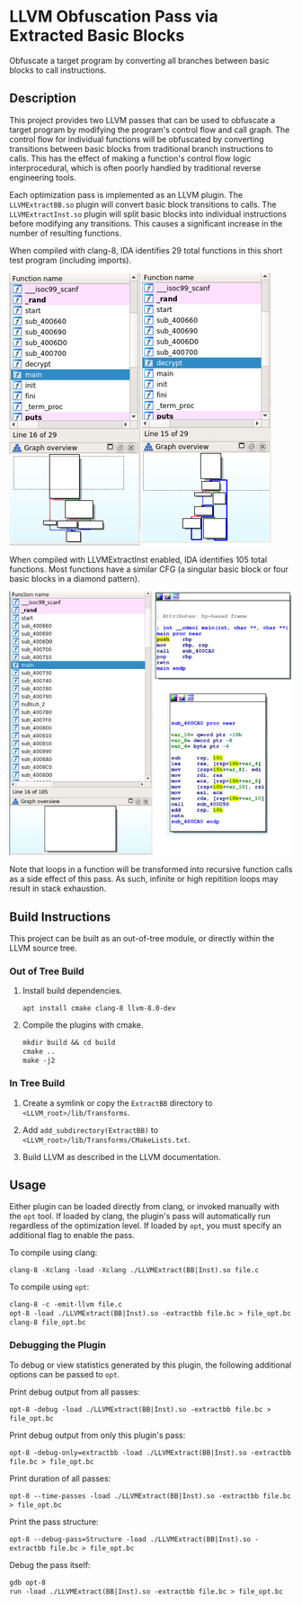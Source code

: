 # LLVM Obfuscation Pass via Extracted Basic Blocks

Obfuscate a target program by converting all branches between basic blocks to
call instructions.


## Description

This project provides two LLVM passes that can be used to obfuscate a target
program by modifying the program's control flow and call graph. The control
flow for individual functions will be obfuscated by converting transitions
between basic blocks from traditional branch instructions to calls. This has
the effect of making a function's control flow logic interprocedural, which is
often poorly handled by traditional reverse engineering tools.

Each optimization pass is implemented as an LLVM plugin. The `LLVMExtractBB.so`
plugin will convert basic block transitions to calls. The `LLVMExtractInst.so`
plugin will split basic blocks into individual instructions before modifying
any transitions. This causes a significant increase in the number of resulting
functions.

When compiled with clang-8, IDA identifies 29 total functions in this short
test program (including imports).

![Test program with normal control flow](./images/example.png)

When compiled with LLVMExtractInst enabled, IDA identifies 105 total functions.
Most functions have a similar CFG (a singular basic block or four basic blocks
in a diamond pattern).

![Test program with obfuscated control flow](./images/example_extractinst.png)

Note that loops in a function will be transformed into recursive function calls
as a side effect of this pass. As such, infinite or high repitition loops may
result in stack exhaustion.


## Build Instructions

This project can be built as an out-of-tree module, or directly within the LLVM
source tree.

### Out of Tree Build

1. Install build dependencies.

    ```
    apt install cmake clang-8 llvm-8.0-dev
    ```

1. Compile the plugins with cmake.

    ```
    mkdir build && cd build
    cmake ..
    make -j2
    ```

### In Tree Build

1. Create a symlink or copy the `ExtractBB` directory to
`<LLVM_root>/lib/Transforms`.

1. Add `add_subdirectory(ExtractBB)` to
`<LLVM_root>/lib/Transforms/CMakeLists.txt`.

1. Build LLVM as described in the LLVM documentation.


## Usage

Either plugin can be loaded directly from clang, or invoked manually with the
`opt` tool. If loaded by clang, the plugin's pass will automatically run
regardless of the optimization level. If loaded by `opt`, you must specify an
additional flag to enable the pass.

To compile using clang:

    clang-8 -Xclang -load -Xclang ./LLVMExtract(BB|Inst).so file.c

To compile using `opt`:

    clang-8 -c -emit-llvm file.c
    opt-8 -load ./LLVMExtract(BB|Inst).so -extractbb file.bc > file_opt.bc
    clang-8 file_opt.bc

### Debugging the Plugin

To debug or view statistics generated by this plugin, the following additional
options can be passed to `opt`.

Print debug output from all passes:

    opt-8 -debug -load ./LLVMExtract(BB|Inst).so -extractbb file.bc > file_opt.bc

Print debug output from only this plugin's pass:

    opt-8 -debug-only=extractbb -load ./LLVMExtract(BB|Inst).so -extractbb file.bc > file_opt.bc

Print duration of all passes:

    opt-8 --time-passes -load ./LLVMExtract(BB|Inst).so -extractbb file.bc > file_opt.bc

Print the pass structure:

    opt-8 --debug-pass=Structure -load ./LLVMExtract(BB|Inst).so -extractbb file.bc > file_opt.bc

Debug the pass itself:

    gdb opt-8
    run -load ./LLVMExtract(BB|Inst).so -extractbb file.bc > file_opt.bc
